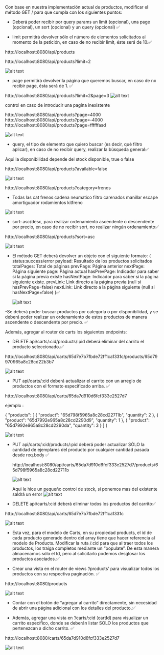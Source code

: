 Con base en nuestra implementación actual de productos, modificar el método GET / para que cumpla con los siguientes puntos:

- Deberá poder recibir por query params un limit (opcional), una page (opcional), un sort (opcional) y un query (opcional) ✅

- limit permitirá devolver sólo el número de elementos solicitados al momento de la petición, en caso de no recibir limit, éste será de 10.✅

http://localhost:8080/api/products

http://localhost:8080/api/products?limit=2

![alt text](./src/public/images/image.png)

- page permitirá devolver la página que queremos buscar, en caso de no recibir page, ésta será de 1. ✅

http://localhost:8080/api/products?limit=2&page=3
![alt text](./src/public/images/image-1.png)

control en caso de introducir una pagina inexistente

http://localhost:8080/api/products?page=4000
http://localhost:8080/api/products?page=-4000
http://localhost:8080/api/products?page=ffffffasd

![alt text](./src/public/images/image-13.png)

- query, el tipo de elemento que quiero buscar (es decir, qué filtro aplicar), en caso de no recibir query, realizar la búsqueda general✅

Aqui la disponibilidad depende del stock disponible, true o false

http://localhost:8080/api/products?available=false

![alt text](./src/public/images/image-3.png)

http://localhost:8080/api/products?category=frenos

- Todas las cat
  frenos
  cadena
  neumatico
  filtro
  carenados
  manillar
  escape
  amortiguador
  rodamientos
  kitfreno

![alt text](./src/public/images/image-2.png)

- sort: asc/desc, para realizar ordenamiento ascendente o descendente por precio, en caso de no recibir sort, no realizar ningún ordenamiento✅

http://localhost:8080/api/products?sort=asc

![alt text](./src/public/images/image-4.png)

- El método GET deberá devolver un objeto con el siguiente formato:
  {
  status:success/error
  payload: Resultado de los productos solicitados
  totalPages: Total de páginas
  prevPage: Página anterior
  nextPage: Página siguiente
  page: Página actual
  hasPrevPage: Indicador para saber si la página previa existe
  hasNextPage: Indicador para saber si la página siguiente existe.
  prevLink: Link directo a la página previa (null si hasPrevPage=false)
  nextLink: Link directo a la página siguiente (null si hasNextPage=false)
  }✅

  ![alt text](./src/public/images/image-5.png)

-Se deberá poder buscar productos por categoría o por disponibilidad, y se deberá poder realizar un ordenamiento de
estos productos de manera ascendente o descendente por precio. ✅

Además, agregar al router de carts los siguientes endpoints:

- DELETE api/carts/:cid/products/:pid deberá eliminar del carrito el producto seleccionado.✅

http://localhost:8080/api/carts/65d7e7b7fbde72ff1ca1331c/products/65d79970965a8c28cd22b3b7

![alt text](./src/public/images/image-6.png)

- PUT api/carts/:cid deberá actualizar el carrito con un arreglo de productos con el formato especificado arriba. ✅

http://localhost:8080/api/carts/65da7d910d6fcf333e2527d7

ejemplo :

{
"products": [
{ "product": "65d798f5965a8c28cd22711b", "quantity": 2 },
{ "product": "65d7992e965a8c28cd2290d9", "quantity": 1 },
{ "product": "65d7992e965a8c28cd2290da", "quantity": 3 }
]
}

![alt text](./src/public/images/image-7.png)

- PUT api/carts/:cid/products/:pid deberá poder actualizar SÓLO la cantidad de ejemplares del
  producto por cualquier cantidad pasada desde req.body ✅

  http://localhost:8080/api/carts/65da7d910d6fcf333e2527d7/products/65d798f5965a8c28cd22711b

  ![alt text](./src/public/images/image-8.png)

  Aqui le hice un pequeño control de stock, si ponemos mas del existente saldrá un error
  ![alt text](./src/public/images/image-9.png)

- DELETE api/carts/:cid deberá eliminar todos los productos del carrito✅

http://localhost:8080/api/carts/65d7e7b7fbde72ff1ca1331c

![alt text](./src/public/images/image-10.png)

- Esta vez, para el modelo de Carts, en su propiedad products, el id de cada producto generado dentro del
  array tiene que hacer referencia al modelo de Products. Modificar la ruta /:cid para que al traer todos
  los productos, los traiga completos mediante un “populate”. De esta manera almacenamos sólo el Id, pero
  al solicitarlo podemos desglosar los productos asociados.✅

- Crear una vista en el router de views ‘/products’ para visualizar todos los productos con su respectiva paginación. ✅

http://localhost:8080/products

![alt text](./src/public/images/image-11.png)

- Contar con el botón de “agregar al carrito” directamente, sin necesidad de abrir una página adicional con los detalles del producto.✅

- Además, agregar una vista en ‘/carts/:cid (cartId) para visualizar un carrito específico, donde se deberán listar SOLO los productos que pertenezcan a dicho carrito. ✅

http://localhost:8080/carts/65da7d910d6fcf333e2527d7

![alt text](./src/public/images/image-12.png)
